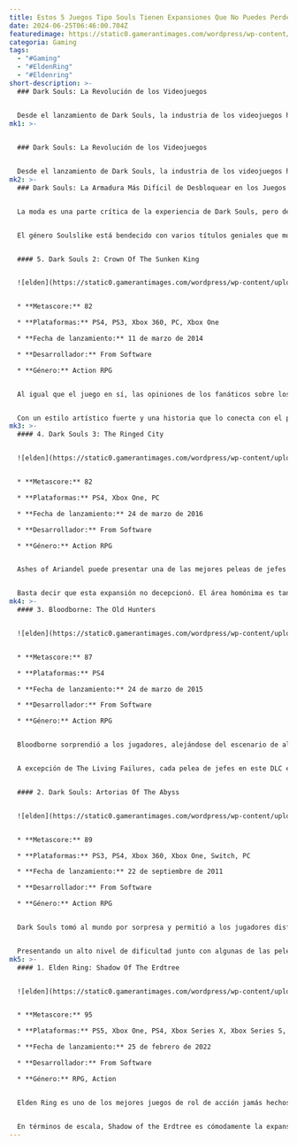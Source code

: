 ```yaml
---
title: Estos 5 Juegos Tipo Souls Tienen Expansiones Que No Puedes Perderte
date: 2024-06-25T06:46:00.704Z
featuredimage: https://static0.gamerantimages.com/wordpress/wp-content/uploads/2024/06/mixcollage-22-jun-2024-02-20-am-9378.jpg?q=49&fit=contain&w=1140&h=&dpr=2
categoria: Gaming
tags:
  - "#Gaming"
  - "#EldenRing"
  - "#Eldenring"
short-description: >-
  ### Dark Souls: La Revolución de los Videojuegos


  Desde el lanzamiento de Dark Souls, la industria de los videojuegos ha sido testigo de una revolución que se estaba gestando desde hace mucho tiempo. Los grandes nombres en este ámbito se dieron cuenta de lo importante que era para los jugadores sentir una sensación de logro al dominar los sistemas de un juego extrema
mk1: >-
  

  ### Dark Souls: La Revolución de los Videojuegos


  Desde el lanzamiento de Dark Souls, la industria de los videojuegos ha sido testigo de una revolución que se estaba gestando desde hace mucho tiempo. Los grandes nombres en este ámbito se dieron cuenta de lo importante que era para los jugadores sentir una sensación de logro al dominar los sistemas de un juego extremadamente difícil y superar desafíos que parecían insuperables a los ojos de muchos. Este ciclo de juego ha ayudado tanto a FromSoftware como a Miyazaki a convertirse en nombres conocidos, con la mayoría de las personas esperando el más alto nivel de calidad cada vez que su nombre está asociado con algún producto.
mk2: >-
  ### Dark Souls: La Armadura Más Difícil de Desbloquear en los Juegos


  La moda es una parte crítica de la experiencia de Dark Souls, pero desbloquear estos conjuntos de armaduras en particular casi no vale la pena solo por verse bien mientras los llevas.


  El género Soulslike está bendecido con varios títulos geniales que muchos adoran, por lo que es fácil ver por qué los jugadores que quieren disfrutar más de lo que estos juegos tienen para ofrecer se deleitan a menudo con la inmensa calidad de los paquetes de expansión que los acompañan. Dado lo poco trabajados que pueden sentirse ciertos DLCs de videojuegos a veces, es agradable ver que el género Soulslike no carece de expansiones asombrosas que permiten a los jugadores disfrutar de experiencias inolvidables.


  #### 5. Dark Souls 2: Crown Of The Sunken King


  ![elden](https://static0.gamerantimages.com/wordpress/wp-content/uploads/2024/03/crown-of-the-sunken-king-dark-souls-2.jpg?q=70&fit=crop&w=1500&dpr=1 "elden")


  * **Metascore:** 82

  * **Plataformas:** PS4, PS3, Xbox 360, PC, Xbox One

  * **Fecha de lanzamiento:** 11 de marzo de 2014

  * **Desarrollador:** From Software

  * **Género:** Action RPG


  Al igual que el juego en sí, las opiniones de los fanáticos sobre los mejores DLCs para Dark Souls 2 son bastante divisivas. Las tres expansiones hacen un gran trabajo al construir sobre los sistemas de Dark Souls 2, pero muchas personas consideran que Crown of the Sunken King es la mejor de todas. Es la primera parte de la trilogía Lost Crowns y hace un gran trabajo al agregar a la convincente historia del juego.


  Con un estilo artístico fuerte y una historia que lo conecta con el primer juego de Dark Souls de maneras nuevas e interesantes, los fanáticos amaron esta expansión y cómo elevó la dificultad a nuevos niveles. Los jefes en Crown of the Sunken King pueden tener problemas consistentes con las quejas de los fanáticos sobre el juego base, pero las nuevas áreas geniales añadidas por este DLC compensan con creces este paso en falso.
mk3: >-
  #### 4. Dark Souls 3: The Ringed City


  ![elden](https://static0.gamerantimages.com/wordpress/wp-content/uploads/2020/09/Dark-Souls-3-Ringed-City-Boss-DPS.jpg?q=70&fit=crop&w=1500&dpr=1 "elden")


  * **Metascore:** 82

  * **Plataformas:** PS4, Xbox One, PC

  * **Fecha de lanzamiento:** 24 de marzo de 2016

  * **Desarrollador:** From Software

  * **Género:** Action RPG


  Ashes of Ariandel puede presentar una de las mejores peleas de jefes en la historia de Dark Souls, pero los jugadores deben atravesar algunas de las áreas más aburridas jamás diseñadas para un juego de Dark Souls antes de poder encontrarse con la extravagancia de tres fases que los espera al final. Estaba claro que The Ringed City necesitaba aprender de estos errores y permitir a los jugadores disfrutar de un paquete de expansión que mantuviera los altos estándares del contenido del juego base.


  Basta decir que esta expansión no decepcionó. El área homónima es tan desafiante como cualquier otra, y los jugadores deben tener cuidado con cada paso que dan si no quieren ser emboscados por los muchos enemigos difíciles que pueden derretir la salud del Ashen One en poco tiempo. Para mejorar aún más las cosas, este DLC presenta dos de las peleas de jefes más difíciles de toda la trilogía, con Slave Knight Gael siendo uno de los encuentros de jefes más cinematográficos que jamás hayan aparecido en un videojuego.
mk4: >-
  #### 3. Bloodborne: The Old Hunters


  ![elden](https://static0.gamerantimages.com/wordpress/wp-content/uploads/2024/03/bloodborne-old-hunters.jpg?q=70&fit=crop&w=1500&dpr=1 "elden")


  * **Metascore:** 87

  * **Plataformas:** PS4

  * **Fecha de lanzamiento:** 24 de marzo de 2015

  * **Desarrollador:** From Software

  * **Género:** Action RPG


  Bloodborne sorprendió a los jugadores, alejándose del escenario de alta fantasía de Dark Souls hacia un mundo gótico con influencias lovecraftianas que cautivó a los fanáticos desde el principio. El combate agresivo y la increíble historia de Bloodborne fueron un paso adelante respecto al título de Miyazaki en los ojos de muchos, y la mayoría de las personas se preguntaban cómo The Old Hunters haría justicia a la calidad de este título. Al permitir a los jugadores explorar un reino de pesadilla e interactuar con figuras importantes en la historia, The Old Hunters sorprendió a muchos de maneras que nadie podría haber esperado.


  A excepción de The Living Failures, cada pelea de jefes en este DLC es Bloodborne en su mejor momento, con las áreas del DLC siendo un placer de explorar. El desafío se eleva al máximo, y incluso los jugadores más hábiles de Bloodborne encontrarán que el Orphan of Kos es la pelea más difícil de todos los tiempos en los juegos de Soulsborne. La agresión implacable de este jefe, junto con el desafío planteado por Ludwig y Lady Maria, dejan claro por qué tantas personas consideran a Bloodborne el mejor juego jamás hecho por Miyazaki y compañía.


  #### 2. Dark Souls: Artorias Of The Abyss


  ![elden](https://static0.gamerantimages.com/wordpress/wp-content/uploads/2024/05/dark-souls-artorias-of-the-abyss-single-player-dlc.jpg?q=70&fit=crop&w=1500&dpr=1 "elden")


  * **Metascore:** 89

  * **Plataformas:** PS3, PS4, Xbox 360, Xbox One, Switch, PC

  * **Fecha de lanzamiento:** 22 de septiembre de 2011

  * **Desarrollador:** From Software

  * **Género:** Action RPG


  Dark Souls tomó al mundo por sorpresa y permitió a los jugadores disfrutar de un juego de acción hardcore con una jugabilidad precisa y una narrativa increíble que no les fue impuesta de manera directa. Dada la alta calidad de este juego y la base de fanáticos que generó, las expectativas eran altas para Artorias of the Abyss. El hecho de que esta expansión no solo cumplió con estos altos estándares, sino que incluso los superó en los ojos de muchos, es un testimonio de la necesidad implacable de FromSoftware de superarse a sí misma en cada oportunidad.


  Presentando un alto nivel de dificultad junto con algunas de las peleas de jefes más difíciles en la historia de los videojuegos, Artorias of the Abyss amplió la increíble historia del juego y permitió a los jugadores disfrutar más de este mundo arruinado mientras retrocedían cien años en el pasado para ver de primera mano lo aterrador que era la presencia del Abismo. A pesar de que Artorias es un jefe difícil de derrotar, la mayoría de los jugadores que están al tanto de esta trágica historia pueden derramar una lágrima mientras derriban a un héroe que sacrificó su cordura para evitar que el Abismo devastara el mundo, solo para fallar en este empeño.
mk5: >-
  #### 1. Elden Ring: Shadow Of The Erdtree


  ![elden](https://static0.gamerantimages.com/wordpress/wp-content/uploads/2024/06/messmer-holding-a-flame-in-elden-ring-shadow-of-the-erdtree.jpg?q=70&fit=crop&w=1500&dpr=1 "elden")


  * **Metascore:** 95

  * **Plataformas:** PS5, Xbox One, PS4, Xbox Series X, Xbox Series S, PC

  * **Fecha de lanzamiento:** 25 de febrero de 2022

  * **Desarrollador:** From Software

  * **Género:** RPG, Action


  Elden Ring es uno de los mejores juegos de rol de acción jamás hechos y el juego Soulsborne más accesible hasta la fecha. La estructura de mundo abierto significa que los jugadores pueden ir a donde quieran y volverse más fuertes antes de enfrentar una amenaza que los derrotó una y otra vez. El éxito desenfrenado de este juego significaba que Shadow of the Erdtree estaba destinado al éxito siempre y cuando entregara más de lo que hizo a Elden Ring un éxito masivo.


  En términos de escala, Shadow of the Erdtree es cómodamente la expansión más grande que FromSoftware ha lanzado. La Tierra de la Sombra es un área mágica para explorar, pero los jugadores deben estar preparados para un aumento masivo de dificultad sin importar su alto nivel. Los jugadores que sentían que Elden Ring se volvía demasiado fácil después de un punto recibirán una dura llamada de atención desde el momento en que pongan un pie en la Tierra de la Sombra, con todo, desde enemigos regulares hasta los numerosos jefes imponentes aplastando al Tiznado en poco tiempo si no tienen cuidado.
---
```


